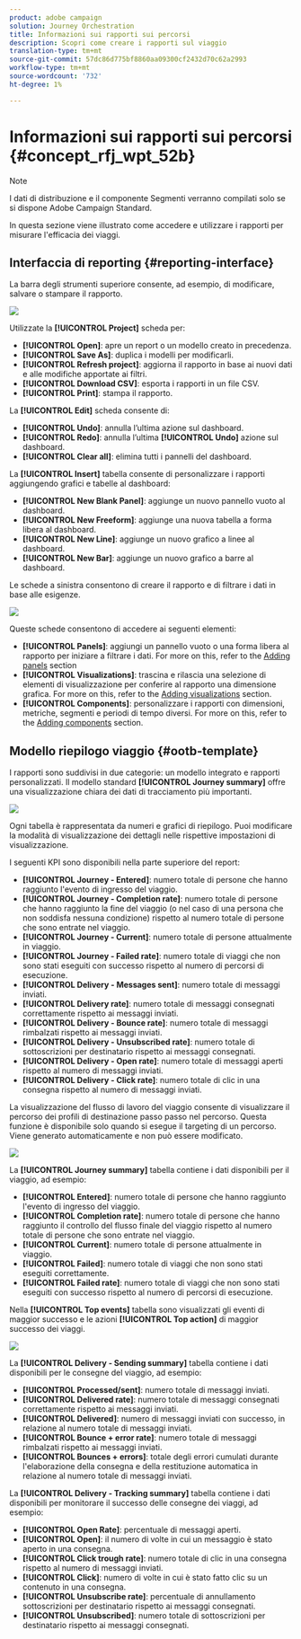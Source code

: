 ```yaml
---
product: adobe campaign
solution: Journey Orchestration
title: Informazioni sui rapporti sui percorsi
description: Scopri come creare i rapporti sul viaggio
translation-type: tm+mt
source-git-commit: 57dc86d775bf8860aa09300cf2432d70c62a2993
workflow-type: tm+mt
source-wordcount: '732'
ht-degree: 1%

---
```



# Informazioni sui rapporti sui percorsi {#concept_rfj_wpt_52b}

>[!NOTE]
>
>I dati di distribuzione e il componente Segmenti verranno compilati solo se si dispone  Adobe Campaign Standard.

In questa sezione viene illustrato come accedere e utilizzare i rapporti per misurare l&#39;efficacia dei viaggi.

## Interfaccia di reporting {#reporting-interface}

La barra degli strumenti superiore consente, ad esempio, di modificare, salvare o stampare il rapporto.

![](../assets/dynamic_report_toolbar.png)

Utilizzate la **[!UICONTROL Project]** scheda per:

* **[!UICONTROL Open]**: apre un report o un modello creato in precedenza.
* **[!UICONTROL Save As]**: duplica i modelli per modificarli.
* **[!UICONTROL Refresh project]**: aggiorna il rapporto in base ai nuovi dati e alle modifiche apportate ai filtri.
* **[!UICONTROL Download CSV]**: esporta i rapporti in un file CSV.
* **[!UICONTROL Print]**: stampa il rapporto.

La **[!UICONTROL Edit]** scheda consente di:

* **[!UICONTROL Undo]**: annulla l’ultima azione sul dashboard.
* **[!UICONTROL Redo]**: annulla l’ultima **[!UICONTROL Undo]** azione sul dashboard.
* **[!UICONTROL Clear all]**: elimina tutti i pannelli del dashboard.

La **[!UICONTROL Insert]** tabella consente di personalizzare i rapporti aggiungendo grafici e tabelle al dashboard:

* **[!UICONTROL New Blank Panel]**: aggiunge un nuovo pannello vuoto al dashboard.
* **[!UICONTROL New Freeform]**: aggiunge una nuova tabella a forma libera al dashboard.
* **[!UICONTROL New Line]**: aggiunge un nuovo grafico a linee al dashboard.
* **[!UICONTROL New Bar]**: aggiunge un nuovo grafico a barre al dashboard.

Le schede a sinistra consentono di creare il rapporto e di filtrare i dati in base alle esigenze.

![](../assets/dynamic_report_interface.png)

Queste schede consentono di accedere ai seguenti elementi:

* **[!UICONTROL Panels]**: aggiungi un pannello vuoto o una forma libera al rapporto per iniziare a filtrare i dati. For more on this, refer to the [Adding panels](../reporting/creating-your-journey-reports.md#adding-panels) section
* **[!UICONTROL Visualizations]**: trascina e rilascia una selezione di elementi di visualizzazione per conferire al rapporto una dimensione grafica. For more on this, refer to the [Adding visualizations](../reporting/creating-your-journey-reports.md#adding-visualizations) section.
* **[!UICONTROL Components]**: personalizzare i rapporti con dimensioni, metriche, segmenti e periodi di tempo diversi. For more on this, refer to the [Adding components](../reporting/creating-your-journey-reports.md#adding-components) section.

## Modello riepilogo viaggio {#ootb-template}

I rapporti sono suddivisi in due categorie: un modello integrato e rapporti personalizzati.
Il modello standard **[!UICONTROL Journey summary]** offre una visualizzazione chiara dei dati di tracciamento più importanti.

![](../assets/dynamic_report_journey_8.png)

Ogni tabella è rappresentata da numeri e grafici di riepilogo. Puoi modificare la modalità di visualizzazione dei dettagli nelle rispettive impostazioni di visualizzazione.

I seguenti KPI sono disponibili nella parte superiore del report:

* **[!UICONTROL Journey - Entered]**: numero totale di persone che hanno raggiunto l&#39;evento di ingresso del viaggio.
* **[!UICONTROL Journey - Completion rate]**: numero totale di persone che hanno raggiunto la fine del viaggio (o nel caso di una persona che non soddisfa nessuna condizione) rispetto al numero totale di persone che sono entrate nel viaggio.
* **[!UICONTROL Journey - Current]**: numero totale di persone attualmente in viaggio.
* **[!UICONTROL Journey - Failed rate]**: numero totale di viaggi che non sono stati eseguiti con successo rispetto al numero di percorsi di esecuzione.
* **[!UICONTROL Delivery - Messages sent]**: numero totale di messaggi inviati.
* **[!UICONTROL Delivery rate]**: numero totale di messaggi consegnati correttamente rispetto ai messaggi inviati.
* **[!UICONTROL Delivery - Bounce rate]**: numero totale di messaggi rimbalzati rispetto ai messaggi inviati.
* **[!UICONTROL Delivery - Unsubscribed rate]**: numero totale di sottoscrizioni per destinatario rispetto ai messaggi consegnati.
* **[!UICONTROL Delivery - Open rate]**: numero totale di messaggi aperti rispetto al numero di messaggi inviati.
* **[!UICONTROL Delivery - Click rate]**: numero totale di clic in una consegna rispetto al numero di messaggi inviati.

La visualizzazione del flusso di lavoro del viaggio consente di visualizzare il percorso dei profili di destinazione passo passo nel percorso. Questa funzione è disponibile solo quando si esegue il targeting di un percorso. Viene generato automaticamente e non può essere modificato.

![](../assets/dynamic_report_journey_10.png)

La **[!UICONTROL Journey summary]** tabella contiene i dati disponibili per il viaggio, ad esempio:

* **[!UICONTROL Entered]**: numero totale di persone che hanno raggiunto l&#39;evento di ingresso del viaggio.
* **[!UICONTROL Completion rate]**: numero totale di persone che hanno raggiunto il controllo del flusso finale del viaggio rispetto al numero totale di persone che sono entrate nel viaggio.
* **[!UICONTROL Current]**: numero totale di persone attualmente in viaggio.
* **[!UICONTROL Failed]**: numero totale di viaggi che non sono stati eseguiti correttamente.
* **[!UICONTROL Failed rate]**: numero totale di viaggi che non sono stati eseguiti con successo rispetto al numero di percorsi di esecuzione.

Nella **[!UICONTROL Top events]** tabella sono visualizzati gli eventi di maggior successo e le azioni **[!UICONTROL Top action]** di maggior successo dei viaggi.

![](../assets/dynamic_report_journey_11.png)

La **[!UICONTROL Delivery - Sending summary]** tabella contiene i dati disponibili per le consegne del viaggio, ad esempio:

* **[!UICONTROL Processed/sent]**: numero totale di messaggi inviati.
* **[!UICONTROL Delivered rate]**: numero totale di messaggi consegnati correttamente rispetto ai messaggi inviati.
* **[!UICONTROL Delivered]**: numero di messaggi inviati con successo, in relazione al numero totale di messaggi inviati.
* **[!UICONTROL Bounce + error rate]**: numero totale di messaggi rimbalzati rispetto ai messaggi inviati.
* **[!UICONTROL Bounces + errors]**: totale degli errori cumulati durante l&#39;elaborazione della consegna e della restituzione automatica in relazione al numero totale di messaggi inviati.

La **[!UICONTROL Delivery - Tracking summary]** tabella contiene i dati disponibili per monitorare il successo delle consegne dei viaggi, ad esempio:

* **[!UICONTROL Open Rate]**: percentuale di messaggi aperti.
* **[!UICONTROL Open]**: il numero di volte in cui un messaggio è stato aperto in una consegna.
* **[!UICONTROL Click trough rate]**: numero totale di clic in una consegna rispetto al numero di messaggi inviati.
* **[!UICONTROL Click]**: numero di volte in cui è stato fatto clic su un contenuto in una consegna.
* **[!UICONTROL Unsubscribe rate]**: percentuale di annullamento sottoscrizioni per destinatario rispetto ai messaggi consegnati.
* **[!UICONTROL Unsubscribed]**: numero totale di sottoscrizioni per destinatario rispetto ai messaggi consegnati.

